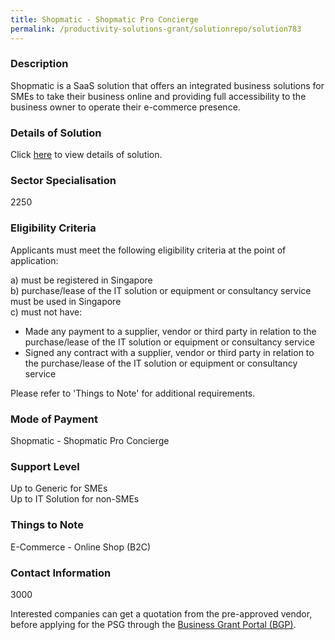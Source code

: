```yaml
---
title: Shopmatic - Shopmatic Pro Concierge
permalink: /productivity-solutions-grant/solutionrepo/solution783
---
```


### Description

Shopmatic is a SaaS solution that offers an integrated business solutions for SMEs to take their business online and providing full accessibility to the business owner to operate their e-commerce presence.

### Details of Solution

Click <a href='Shopmatic Pte Ltd' target='_blank' rel='noopener'>here</a> to view details of solution.

### Sector Specialisation

 2250 

### Eligibility Criteria

Applicants must meet the following eligibility criteria at the point of application:

a) must be registered in Singapore <br>
b) purchase/lease of the IT solution or equipment or consultancy service must be used in Singapore <br>
c) must not have:
- Made any payment to a supplier, vendor or third party in relation to the purchase/lease of the IT solution or equipment or consultancy service
- Signed any contract with a supplier, vendor or third party in relation to the purchase/lease of the IT solution or equipment or consultancy service

Please refer to 'Things to Note' for additional requirements.

### Mode of Payment
Shopmatic - Shopmatic Pro Concierge

### Support Level
Up to Generic for SMEs <br>
Up to IT Solution for non-SMEs

### Things to Note
E-Commerce - Online Shop (B2C)

### Contact Information
3000

Interested companies can get a quotation from the pre-approved vendor, before applying for the PSG through the <a target='_blank' rel='noopener' href='https://www.businessgrants.gov.sg/'>Business Grant Portal (BGP)</a>.
